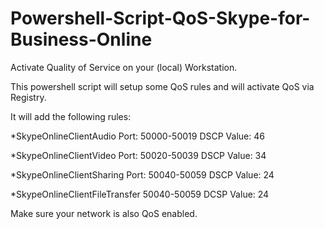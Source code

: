 # Powershell-Script-QoS-Skype-for-Business-Online
Activate Quality of Service on your (local) Workstation.

This powershell script will setup some QoS rules and will activate QoS via Registry.

It will add the following rules:

*SkypeOnlineClientAudio Port: 50000-50019 DSCP Value: 46

*SkypeOnlineClientVideo Port: 50020-50039 DSCP Value: 34

*SkypeOnlineClientSharing Port: 50040-50059 DSCP Value: 24

*SkypeOnlineClientFileTransfer 50040-50059 DCSP Value: 24

Make sure your network is also QoS enabled.
